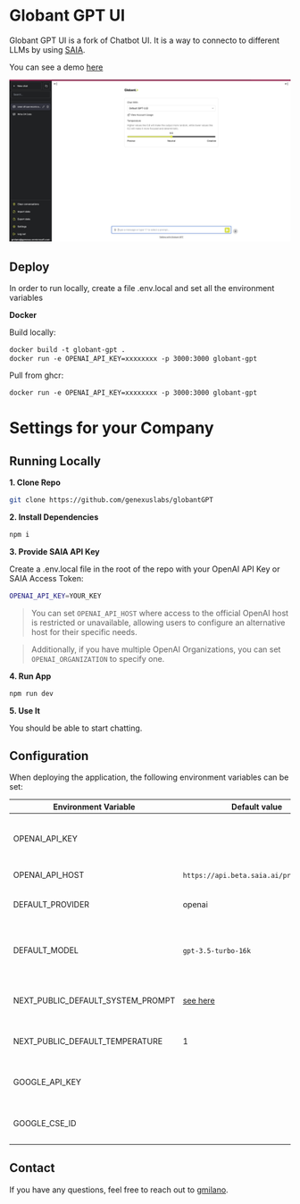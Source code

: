 # Globant GPT UI

Globant GPT UI is a fork of Chatbot UI. It is a way to connecto to different LLMs by using [SAIA](https://docs.saia.ai/).

You can see a demo [here]()

![Chatbot UI](./public/screenshots/screenshot-0402023.png)

## Deploy

In order to run locally, create a file .env.local and set all the environment variables 

**Docker**

Build locally:

```shell
docker build -t globant-gpt .
docker run -e OPENAI_API_KEY=xxxxxxxx -p 3000:3000 globant-gpt
```

Pull from ghcr:

```
docker run -e OPENAI_API_KEY=xxxxxxxx -p 3000:3000 globant-gpt
```

# Settings for your Company

## Running Locally

**1. Clone Repo**

```bash
git clone https://github.com/genexuslabs/globantGPT
```

**2. Install Dependencies**

```bash
npm i
```

**3. Provide SAIA API Key**

Create a .env.local file in the root of the repo with your OpenAI API Key or SAIA Access Token:

```bash
OPENAI_API_KEY=YOUR_KEY
```

> You can set `OPENAI_API_HOST` where access to the official OpenAI host is restricted or unavailable, allowing users to configure an alternative host for their specific needs.

> Additionally, if you have multiple OpenAI Organizations, you can set `OPENAI_ORGANIZATION` to specify one.

**4. Run App**

```bash
npm run dev
```

**5. Use It**

You should be able to start chatting.

## Configuration

When deploying the application, the following environment variables can be set:

| Environment Variable              | Default value                             | Description                                                                   |
| --------------------------------- | ----------------------------------------- | ----------------------------------------------------------------------------- |
| OPENAI_API_KEY                    |                                           | The default API key used for authentication with OpenAI                       |
| OPENAI_API_HOST                   | `https://api.beta.saia.ai/proxy/openai` | The base url, for SAIA                                                        |
|                                   |                                           |                                                                               |
| DEFAULT_PROVIDER                  | openai                                    | The default provider to be used                                               |
| DEFAULT_MODEL                     | `gpt-3.5-turbo-16k`                     | The default model to use on new conversations, for Azure use `gpt-35-turbo` |
| NEXT_PUBLIC_DEFAULT_SYSTEM_PROMPT | [see here](utils/app/const.ts)               | The default system prompt to use on new conversations                         |
| NEXT_PUBLIC_DEFAULT_TEMPERATURE   | 1                                         | The default temperature to use on new conversations                           |
| GOOGLE_API_KEY                    |                                           | See[Custom Search JSON API documentation][GCSE]                               |
| GOOGLE_CSE_ID                     |                                           | See[Custom Search JSON API documentation][GCSE]                               |


## Contact

If you have any questions, feel free to reach out to [gmilano](gmilano@genexus.com).

[GCSE]: https://developers.google.com/custom-search/v1/overview
